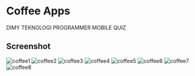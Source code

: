 # Coffee Apps

DIMY TEKNOLOGI
PROGRAMMER MOBILE QUIZ

## Screenshot


![coffee1](https://user-images.githubusercontent.com/53244523/204891377-f3c48b4f-29eb-4658-86da-9c5851a1c676.PNG)
![coffee2](https://user-images.githubusercontent.com/53244523/204891387-2b60b738-d138-45e9-8340-17987ed993fc.PNG)
![coffee3](https://user-images.githubusercontent.com/53244523/204891389-c23b2e2d-b29c-4036-86b1-f42aad3d25a0.PNG)
![coffee4](https://user-images.githubusercontent.com/53244523/204891394-dcdeb354-b77b-41bb-8f1c-ec4b65356b6e.PNG)
![coffee5](https://user-images.githubusercontent.com/53244523/204891396-e525621a-a5fe-464a-b0cc-1f63d852ec33.PNG)
![coffee6](https://user-images.githubusercontent.com/53244523/204891401-6057ef9a-4a1e-4edc-b326-09b33b1c8d21.PNG)
![coffee7](https://user-images.githubusercontent.com/53244523/204891405-c9df8e39-01b8-43cd-8180-722c5410405f.PNG)
![coffee8](https://user-images.githubusercontent.com/53244523/204891411-8f4ddff3-3c1a-4c23-84e9-bde1cfccd69c.PNG)
